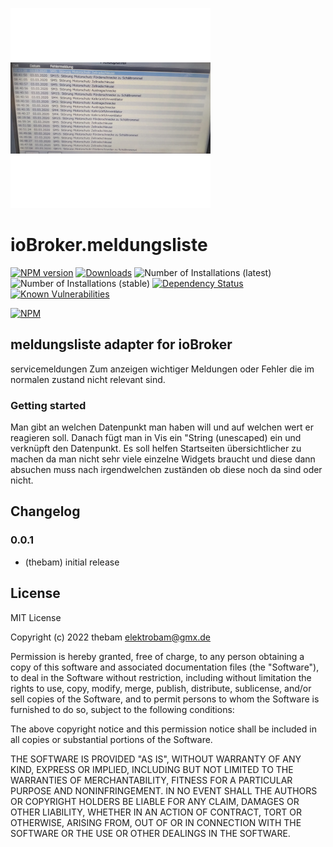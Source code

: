![Logo](admin/meldungsliste.png)
# ioBroker.meldungsliste

[![NPM version](http://img.shields.io/npm/v/iobroker.meldungsliste.svg)](https://www.npmjs.com/package/iobroker.meldungsliste)
[![Downloads](https://img.shields.io/npm/dm/iobroker.meldungsliste.svg)](https://www.npmjs.com/package/iobroker.meldungsliste)
![Number of Installations (latest)](http://iobroker.live/badges/meldungsliste-installed.svg)
![Number of Installations (stable)](http://iobroker.live/badges/meldungsliste-stable.svg)
[![Dependency Status](https://img.shields.io/david/thebam/iobroker.meldungsliste.svg)](https://david-dm.org/thebam/iobroker.meldungsliste)
[![Known Vulnerabilities](https://snyk.io/test/github/thebam/ioBroker.meldungsliste/badge.svg)](https://snyk.io/test/github/thebam/ioBroker.meldungsliste)

[![NPM](https://nodei.co/npm/iobroker.meldungsliste.png?downloads=true)](https://nodei.co/npm/iobroker.meldungsliste/)

## meldungsliste adapter for ioBroker

servicemeldungen Zum anzeigen wichtiger Meldungen oder Fehler die im normalen zustand nicht relevant sind. 



### Getting started

Man gibt an welchen Datenpunkt man haben will und auf welchen wert er reagieren soll.
Danach fügt man in Vis ein "String (unescaped) ein und verknüpft den Datenpunkt.
Es soll helfen Startseiten übersichtlicher zu machen da man nicht sehr viele einzelne Widgets braucht und diese dann absuchen muss nach irgendwelchen zuständen ob diese noch da sind oder nicht.

## Changelog

### 0.0.1
* (thebam) initial release

## License
MIT License

Copyright (c) 2022 thebam <elektrobam@gmx.de>

Permission is hereby granted, free of charge, to any person obtaining a copy
of this software and associated documentation files (the "Software"), to deal
in the Software without restriction, including without limitation the rights
to use, copy, modify, merge, publish, distribute, sublicense, and/or sell
copies of the Software, and to permit persons to whom the Software is
furnished to do so, subject to the following conditions:

The above copyright notice and this permission notice shall be included in all
copies or substantial portions of the Software.

THE SOFTWARE IS PROVIDED "AS IS", WITHOUT WARRANTY OF ANY KIND, EXPRESS OR
IMPLIED, INCLUDING BUT NOT LIMITED TO THE WARRANTIES OF MERCHANTABILITY,
FITNESS FOR A PARTICULAR PURPOSE AND NONINFRINGEMENT. IN NO EVENT SHALL THE
AUTHORS OR COPYRIGHT HOLDERS BE LIABLE FOR ANY CLAIM, DAMAGES OR OTHER
LIABILITY, WHETHER IN AN ACTION OF CONTRACT, TORT OR OTHERWISE, ARISING FROM,
OUT OF OR IN CONNECTION WITH THE SOFTWARE OR THE USE OR OTHER DEALINGS IN THE
SOFTWARE.
